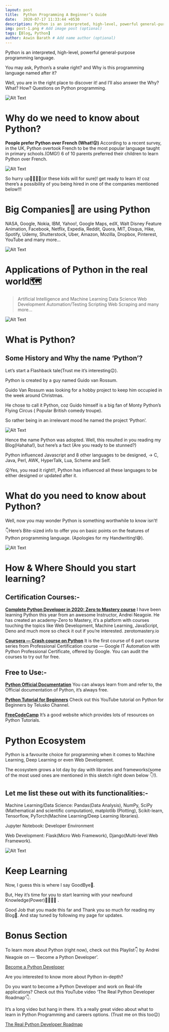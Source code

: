```yaml
---
layout: post
title:  Python Programming A Beginner’s Guide
date:   2020-07-17 11:33:44 +0530
description: Python is an interpreted, high-level, powerful general-purpose programming language. # Add post description (optional)
img: post-1.png # Add image post (optional)
tags: [Blog, Python]
author: Aswin Barath # Add name author (optional)
---
```

Python is an interpreted, high-level, powerful general-purpose programming language.

You may ask, Python’s a snake right? and Why is this programming language named after it?

Well, you are in the right place to discover it! and I’ll also answer the Why? What? How? Questions on Python programming.

![Alt Text](https://dev-to-uploads.s3.amazonaws.com/i/a5ir2ad2qbfysc5m0qak.png)


# Why do we need to know about Python?
**People prefer Python over French (What!😮)**
According to a recent survey, in the UK, Python overtook French to be the most popular language taught in primary schools.(OMG!)
6 of 10 parents preferred their children to learn Python over French.

![Alt Text](https://dev-to-uploads.s3.amazonaws.com/i/hzcahgnc3yfqoi8in6os.jpeg)

So hurry up🏃‍♂️🏃‍♀️(or these kids will for sure)! get ready to learn it! coz there’s a possibility of you being hired in one of the companies mentioned below!!!

# Big Companies🏢 are using Python
NASA, Google, Nokia, IBM, Yahoo!,
Google Maps, edX,
Walt Disney Feature Animation, Facebook,
Netflix, Expedia, Reddit, Quora, MIT,
Disqus, Hike, Spotify, Udemy, Shutterstock,
Uber, Amazon, Mozilla, Dropbox,
Pinterest, YouTube and many more…

![Alt Text](https://dev-to-uploads.s3.amazonaws.com/i/1ztr67mcytbzm8pg6ttm.png)

# Applications of Python in the real world🗺
>Artificial Intelligence and Machine Learning
>Data Science
>Web Development
>Automation/Testing
>Scripting
>Web Scraping
and many more…

![Alt Text](https://dev-to-uploads.s3.amazonaws.com/i/r0qyrtw83u6wsqj6ciy9.png)

# What is Python?
## Some History and Why the name ‘Python’?
Let’s start a Flashback tale(Trust me it’s interesting😉).

Python is created by a guy named Guido van Rossum.

Guido Van Rossum was looking for a hobby project to keep him occupied in the week around Christmas.

He chose to call it Python, coz Guido himself is a big fan of Monty Python’s Flying Circus ( Popular British comedy troupe).

So rather being in an irrelevant mood he named the project ‘Python’.

![Alt Text](https://dev-to-uploads.s3.amazonaws.com/i/lt9338lakusoj254a6an.jpeg)

Hence the name Python was adopted. Well, this resulted in you reading my Blog(Hahaha!), but here’s a fact (Are you ready to be stunned?)


Python influenced Javascript and 8 other languages to be designed,
-> C, Java, Perl, AWK, HyperTalk, Lua, Scheme and Self.


😮Yes, you read it right!!, Python has influenced all these languages to be either designed or updated after it.

# What do you need to know about Python?
Well, now you may wonder Python is something worthwhile to know isn’t!


👇Here’s Bite-sized info to offer you on basic points on the features of Python programming language. (Apologies for my Handwriting!😅).

![Alt Text](https://dev-to-uploads.s3.amazonaws.com/i/5luehsaej1xvapvm3cv4.jpeg)

# How & Where Should you start learning?
## Certification Courses:-
**[Complete Python Developer in 2020: Zero to Mastery course](https://academy.zerotomastery.io/p/complete-python-developer-zero-to-mastery?affcode=441520_dcwk-s8s)**
I have been learning Python this year from an awesome Instructor, Andrei Neagoie. He has created an academy-Zero to Mastery, it’s a platform with courses touching the topics like Web Development, Machine Learning, JavaScript, Deno and much more so check it out if you’re interested. zerotomastery.io


**[Coursera — Crash course on Python](https://www.coursera.org/learn/python-crash-course?specialization=google-it-automation)**
It is the first course of 6 part course series from Professional Certification course — Google IT Automation with Python Professional Certificate, offered by Google. You can audit the courses to try out for free.


## Free to Use:-
**[Python Official Documentation](https://www.python.org/doc/)**
You can always learn from and refer to, the Official documentation of Python, it’s always free.


**[Python Tutorial for Beginners](https://www.youtube.com/playlist?list=PLsyeobzWxl7poL9JTVyndKe62ieoN-MZ3)**
Check out this YouTube tutorial on Python for Beginners by Telusko Channel.


**[FreeCodeCamp](https://www.freecodecamp.org/news/best-python-tutorial/)**
It’s a good website which provides lots of resources on Python Tutorials.

# Python Ecosystem
Python is a favourite choice for programming when it comes to Machine Learning, Deep Learning or even Web Development.


The ecosystem grows a lot day by day with libraries and frameworks(some of the most used ones are mentioned in this sketch right down below 👇!).


## Let me list these out with its functionalities:-
Machine Learning/Data Science: Pandas(Data Analysis), NumPy, SciPy (Mathematical and scientific computation), matplotlib (Plotting), Scikit-learn, Tensorflow, PyTorch(Machine Learning/Deep Learning libraries).

Jupyter Notebook: Developer Environment

Web Development: Flask(Micro Web Framework), Django(Multi-level Web Framework).

![Alt Text](https://dev-to-uploads.s3.amazonaws.com/i/upugyjaleerc0eogxbeh.jpeg)

# Keep Learning
Now, I guess this is where I say GoodBye👋.

But, Hey it’s time for you to start learning with your newfound Knowledge(Power)👨‍💻👩‍💻 .


Good Job that you made this far and Thank you so much for reading my Blog🙂. And stay tuned by following my page for updates.

# Bonus Section
To learn more about Python (right now), check out this Playlist👇 by Andrei Neagoie on — ‘Become a Python Developer’.

[Become a Python Developer](https://youtu.be/54ILmXAHC0M?list=PL2HX_yT71umCoQEFRTTFxGMlzxPjytcKi)

Are you interested to know more about Python in-depth?

Do you want to become a Python Developer and work on Real-life applications? Check out this YouTube video ‘The Real Python Developer Roadmap’👇.

It’s a long video but hang in there. It’s a really great video about what to learn in Python Programming and careers options. (Trust me on this too😉)

[The Real Python Developer Roadmap](https://youtu.be/d5BzuLlII_Y)